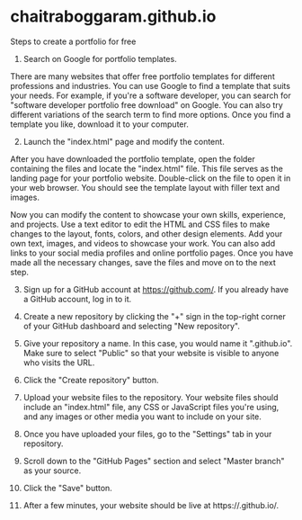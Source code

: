 # chaitraboggaram.github.io

Steps to create a portfolio for free

1. Search on Google for portfolio templates.

There are many websites that offer free portfolio templates for different professions and industries. You can use Google to find a template that suits your needs. For example, if you're a software developer, you can search for "software developer portfolio free download" on Google. You can also try different variations of the search term to find more options. Once you find a template you like, download it to your computer.

2. Launch the "index.html" page and modify the content.

After you have downloaded the portfolio template, open the folder containing the files and locate the "index.html" file. This file serves as the landing page for your portfolio website. Double-click on the file to open it in your web browser. You should see the template layout with filler text and images.

Now you can modify the content to showcase your own skills, experience, and projects. Use a text editor to edit the HTML and CSS files to make changes to the layout, fonts, colors, and other design elements. Add your own text, images, and videos to showcase your work. You can also add links to your social media profiles and online portfolio pages. Once you have made all the necessary changes, save the files and move on to the next step.

3. Sign up for a GitHub account at https://github.com/. If you already have a GitHub account, log in to it.

4. Create a new repository by clicking the "+" sign in the top-right corner of your GitHub dashboard and selecting "New repository".

5. Give your repository a name. In this case, you would name it "<YourUserName>.github.io". Make sure to select "Public" so that your website is visible to anyone who visits the URL.

6. Click the "Create repository" button.

7. Upload your website files to the repository. Your website files should include an "index.html" file, any CSS or JavaScript files you're using, and any images or other media you want to include on your site.

8. Once you have uploaded your files, go to the "Settings" tab in your repository.

9. Scroll down to the "GitHub Pages" section and select "Master branch" as your source.

10. Click the "Save" button.

11. After a few minutes, your website should be live at https://<YourUserName>.github.io/.